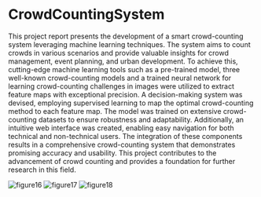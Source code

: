 # CrowdCountingSystem
This project report presents the development of a smart crowd-counting system leveraging machine learning techniques. The system aims to count crowds in various scenarios and provide valuable insights for crowd management, event planning, and urban development. To achieve this, cutting-edge machine learning tools such as a pre-trained model, three well-known crowd-counting models and a trained neural network for learning crowd-counting challenges in images were utilized to extract feature maps with exceptional precision. A decision-making system was devised, employing supervised learning to map the optimal crowd-counting method to each feature map. The model was trained on extensive crowd-counting datasets to ensure robustness and adaptability. Additionally, an intuitive web interface was created, enabling easy navigation for both technical and non-technical users. The integration of these components results in a comprehensive crowd-counting system that demonstrates promising accuracy and usability. This project contributes to the advancement of crowd counting and provides a foundation for further research in this field.

![figure16](https://github.com/niloufareshghi/CrowdCountingSystem/assets/47944007/36df7c94-8fca-45c9-90db-a53bbdf19346)
![figure17](https://github.com/niloufareshghi/CrowdCountingSystem/assets/47944007/0a46018e-ba2d-457a-91e0-99d148b91339)
![figure18](https://github.com/niloufareshghi/CrowdCountingSystem/assets/47944007/3924b77b-add0-4cb0-9837-bdb1470c1366)


